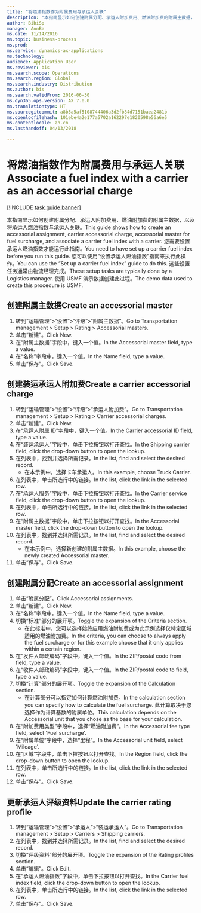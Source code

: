 ```yaml
--- 
title: "将燃油指数作为附属费用与承运人关联"
description: "本指南显示如何创建附属分配、承运人附加费用、燃油附加费的附属主数据，以及将承运人燃油指数与承运人关联。"
author: BibiSp
manager: AnnBe
ms.date: 11/14/2016
ms.topic: business-process
ms.prod: 
ms.service: dynamics-ax-applications
ms.technology: 
audience: Application User
ms.reviewer: bis
ms.search.scope: Operations
ms.search.region: Global
ms.search.industry: Distribution
ms.author: bis
ms.search.validFrom: 2016-06-30
ms.dyn365.ops.version: AX 7.0.0
ms.translationtype: HT
ms.sourcegitcommit: a8b5a5af5108744406a3d2fb84d7151baea2481b
ms.openlocfilehash: 101ebe4a2e177a5702a162297e1820598e56a6e5
ms.contentlocale: zh-cn
ms.lasthandoff: 04/13/2018

---
```

# <a name="associate-a-fuel-index-with-a-carrier-as-an-accessorial-charge"></a><span data-ttu-id="d7b41-103">将燃油指数作为附属费用与承运人关联</span><span class="sxs-lookup"><span data-stu-id="d7b41-103">Associate a fuel index with a carrier as an accessorial charge</span></span>

[!INCLUDE [task guide banner](../../includes/task-guide-banner.md)]

<span data-ttu-id="d7b41-104">本指南显示如何创建附属分配、承运人附加费用、燃油附加费的附属主数据，以及将承运人燃油指数与承运人关联。</span><span class="sxs-lookup"><span data-stu-id="d7b41-104">This guide shows how to create an accessorial assignment, carrier accessorial charge, accessorial master for fuel surcharge, and associate a carrier fuel index with a carrier.</span></span> <span data-ttu-id="d7b41-105">您需要设置承运人燃油指数才能运行此指南。</span><span class="sxs-lookup"><span data-stu-id="d7b41-105">You need to have set up a carrier fuel index before you run this guide.</span></span> <span data-ttu-id="d7b41-106">您可以使用“设置承运人燃油指数”指南来执行此操作。</span><span class="sxs-lookup"><span data-stu-id="d7b41-106">You can use the “Set up a carrier fuel index” guide to do this.</span></span> <span data-ttu-id="d7b41-107">这些设置任务通常由物流经理完成。</span><span class="sxs-lookup"><span data-stu-id="d7b41-107">These setup tasks are typically done by a Logistics manager.</span></span> <span data-ttu-id="d7b41-108">使用 USMF 演示数据创建此过程。</span><span class="sxs-lookup"><span data-stu-id="d7b41-108">The demo data used to create this procedure is USMF.</span></span>


## <a name="create-an-accessorial-master"></a><span data-ttu-id="d7b41-109">创建附属主数据</span><span class="sxs-lookup"><span data-stu-id="d7b41-109">Create an accessorial master</span></span>
1. <span data-ttu-id="d7b41-110">转到“运输管理”>“设置”>“评级”>“附属主数据”。</span><span class="sxs-lookup"><span data-stu-id="d7b41-110">Go to Transportation management > Setup > Rating > Accessorial masters.</span></span>
2. <span data-ttu-id="d7b41-111">单击“新建”。</span><span class="sxs-lookup"><span data-stu-id="d7b41-111">Click New.</span></span>
3. <span data-ttu-id="d7b41-112">在“附属主数据”字段中，键入一个值。</span><span class="sxs-lookup"><span data-stu-id="d7b41-112">In the Accessorial master field, type a value.</span></span>
4. <span data-ttu-id="d7b41-113">在“名称”字段中，键入一个值。</span><span class="sxs-lookup"><span data-stu-id="d7b41-113">In the Name field, type a value.</span></span>
5. <span data-ttu-id="d7b41-114">单击“保存”。</span><span class="sxs-lookup"><span data-stu-id="d7b41-114">Click Save.</span></span>

## <a name="create-a-carrier-accessorial-charge"></a><span data-ttu-id="d7b41-115">创建装运承运人附加费</span><span class="sxs-lookup"><span data-stu-id="d7b41-115">Create a carrier accessorial charge</span></span>
1. <span data-ttu-id="d7b41-116">转到“运输管理”>“设置”>“评级”>“承运人附加费”。</span><span class="sxs-lookup"><span data-stu-id="d7b41-116">Go to Transportation management > Setup > Rating > Carrier accessorial charges.</span></span>
2. <span data-ttu-id="d7b41-117">单击“新建”。</span><span class="sxs-lookup"><span data-stu-id="d7b41-117">Click New.</span></span>
3. <span data-ttu-id="d7b41-118">在“承运人附属 ID”字段中，键入一个值。</span><span class="sxs-lookup"><span data-stu-id="d7b41-118">In the Carrier accessorial ID field, type a value.</span></span>
4. <span data-ttu-id="d7b41-119">在“装运承运人”字段中，单击下拉按钮以打开查找。</span><span class="sxs-lookup"><span data-stu-id="d7b41-119">In the Shipping carrier field, click the drop-down button to open the lookup.</span></span>
5. <span data-ttu-id="d7b41-120">在列表中，找到并选择所需记录。</span><span class="sxs-lookup"><span data-stu-id="d7b41-120">In the list, find and select the desired record.</span></span>
    * <span data-ttu-id="d7b41-121">在本示例中，选择卡车承运人。</span><span class="sxs-lookup"><span data-stu-id="d7b41-121">In this example, choose Truck Carrier.</span></span>  
6. <span data-ttu-id="d7b41-122">在列表中，单击所选行中的链接。</span><span class="sxs-lookup"><span data-stu-id="d7b41-122">In the list, click the link in the selected row.</span></span>
7. <span data-ttu-id="d7b41-123">在“承运人服务”字段中，单击下拉按钮以打开查找。</span><span class="sxs-lookup"><span data-stu-id="d7b41-123">In the Carrier service field, click the drop-down button to open the lookup.</span></span>
8. <span data-ttu-id="d7b41-124">在列表中，单击所选行中的链接。</span><span class="sxs-lookup"><span data-stu-id="d7b41-124">In the list, click the link in the selected row.</span></span>
9. <span data-ttu-id="d7b41-125">在“附属主数据”字段中，单击下拉按钮以打开查找。</span><span class="sxs-lookup"><span data-stu-id="d7b41-125">In the Accessorial master field, click the drop-down button to open the lookup.</span></span>
10. <span data-ttu-id="d7b41-126">在列表中，找到并选择所需记录。</span><span class="sxs-lookup"><span data-stu-id="d7b41-126">In the list, find and select the desired record.</span></span>
    * <span data-ttu-id="d7b41-127">在本示例中，选择新创建的附属主数据。</span><span class="sxs-lookup"><span data-stu-id="d7b41-127">In this example, choose the newly created Accessorial master.</span></span>  
11. <span data-ttu-id="d7b41-128">单击“保存”。</span><span class="sxs-lookup"><span data-stu-id="d7b41-128">Click Save.</span></span>

## <a name="create-an-accessorial-assignment"></a><span data-ttu-id="d7b41-129">创建附属分配</span><span class="sxs-lookup"><span data-stu-id="d7b41-129">Create an accessorial assignment</span></span>
1. <span data-ttu-id="d7b41-130">单击“附属分配”。</span><span class="sxs-lookup"><span data-stu-id="d7b41-130">Click Accessorial assignments.</span></span>
2. <span data-ttu-id="d7b41-131">单击“新建”。</span><span class="sxs-lookup"><span data-stu-id="d7b41-131">Click New.</span></span>
3. <span data-ttu-id="d7b41-132">在“名称”字段中，键入一个值。</span><span class="sxs-lookup"><span data-stu-id="d7b41-132">In the Name field, type a value.</span></span>
4. <span data-ttu-id="d7b41-133">切换“标准”部分的展开项。</span><span class="sxs-lookup"><span data-stu-id="d7b41-133">Toggle the expansion of the Criteria section.</span></span>
    * <span data-ttu-id="d7b41-134">在此标准中，您可以选择始终应用燃油附加费或为此示例选择仅特定区域适用的燃油附加费。</span><span class="sxs-lookup"><span data-stu-id="d7b41-134">In the criteria, you can choose to always apply the fuel surcharge or for this example choose that it only applies within a certain region.</span></span>  
5. <span data-ttu-id="d7b41-135">在“发件人邮政编码”字段中，键入一个值。</span><span class="sxs-lookup"><span data-stu-id="d7b41-135">In the ZIP/postal code from field, type a value.</span></span>
6. <span data-ttu-id="d7b41-136">在“收件人邮政编码”字段中，键入一个值。</span><span class="sxs-lookup"><span data-stu-id="d7b41-136">In the ZIP/postal code to field, type a value.</span></span>
7. <span data-ttu-id="d7b41-137">切换“计算”部分的展开项。</span><span class="sxs-lookup"><span data-stu-id="d7b41-137">Toggle the expansion of the Calculation section.</span></span>
    * <span data-ttu-id="d7b41-138">在计算部分可以指定如何计算燃油附加费。</span><span class="sxs-lookup"><span data-stu-id="d7b41-138">In the calculation section you can specify how to calculate the fuel surcharge.</span></span> <span data-ttu-id="d7b41-139">此计算取决于您选择作为计算基数的附属单位。</span><span class="sxs-lookup"><span data-stu-id="d7b41-139">This calculation depends on the Accessorial unit that you chose as the base for your calculation.</span></span>  
8. <span data-ttu-id="d7b41-140">在“附加费用类型”字段中，选择“燃油附加费”。</span><span class="sxs-lookup"><span data-stu-id="d7b41-140">In the Accessorial fee type field, select 'Fuel surcharge'.</span></span>
9. <span data-ttu-id="d7b41-141">在“附属单位”字段中，选择“里程”。</span><span class="sxs-lookup"><span data-stu-id="d7b41-141">In the Accessorial unit field, select 'Mileage'.</span></span>
10. <span data-ttu-id="d7b41-142">在“区域”字段中，单击下拉按钮以打开查找。</span><span class="sxs-lookup"><span data-stu-id="d7b41-142">In the Region field, click the drop-down button to open the lookup.</span></span>
11. <span data-ttu-id="d7b41-143">在列表中，单击所选行中的链接。</span><span class="sxs-lookup"><span data-stu-id="d7b41-143">In the list, click the link in the selected row.</span></span>
12. <span data-ttu-id="d7b41-144">单击“保存”。</span><span class="sxs-lookup"><span data-stu-id="d7b41-144">Click Save.</span></span>

## <a name="update-the-carrier-rating-profile"></a><span data-ttu-id="d7b41-145">更新承运人评级资料</span><span class="sxs-lookup"><span data-stu-id="d7b41-145">Update the carrier rating profile</span></span>
1. <span data-ttu-id="d7b41-146">转到“运输管理”>“设置”>“承运人”>“装运承运人”。</span><span class="sxs-lookup"><span data-stu-id="d7b41-146">Go to Transportation management > Setup > Carriers > Shipping carriers.</span></span>
2. <span data-ttu-id="d7b41-147">在列表中，找到并选择所需记录。</span><span class="sxs-lookup"><span data-stu-id="d7b41-147">In the list, find and select the desired record.</span></span>
3. <span data-ttu-id="d7b41-148">切换“评级资料”部分的展开项。</span><span class="sxs-lookup"><span data-stu-id="d7b41-148">Toggle the expansion of the Rating profiles section.</span></span>
4. <span data-ttu-id="d7b41-149">单击“编辑”。</span><span class="sxs-lookup"><span data-stu-id="d7b41-149">Click Edit.</span></span>
5. <span data-ttu-id="d7b41-150">在“承运人燃油指数”字段中，单击下拉按钮以打开查找。</span><span class="sxs-lookup"><span data-stu-id="d7b41-150">In the Carrier fuel index field, click the drop-down button to open the lookup.</span></span>
6. <span data-ttu-id="d7b41-151">在列表中，单击所选行中的链接。</span><span class="sxs-lookup"><span data-stu-id="d7b41-151">In the list, click the link in the selected row.</span></span>
7. <span data-ttu-id="d7b41-152">单击“保存”。</span><span class="sxs-lookup"><span data-stu-id="d7b41-152">Click Save.</span></span>


